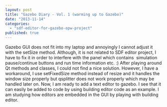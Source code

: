 ```yaml
---
layout: post
title: "Gazebo Diary - Vol. 1 (warming up to Gazebo)"
date: "2013-11-14"
categories: 
  - "sdf-editor-for-gazebo-opw-project"
published: true
---
```


Gazebo GUI does not fit into my laptop and annoyingly I cannot adjust it with the setSize method. Although, it is not related to SDF editor project, I have to fix it in order to interfere with the panel which contains  simulation pause/continue buttons and run time information etc. :) After playing around Qt methods and classes, I could not find a nice solution. However, I have a workaround, I use setFixedSize method instead of resize and it handles the window size properly but qsplitter does not work properly which may be handled later on. Now, I am ready to add a text editor to gazebo. I see that it can easily be added to code by using building editor code as an example. I am studying how editors are embedded in the GUI by playing with building editor.
